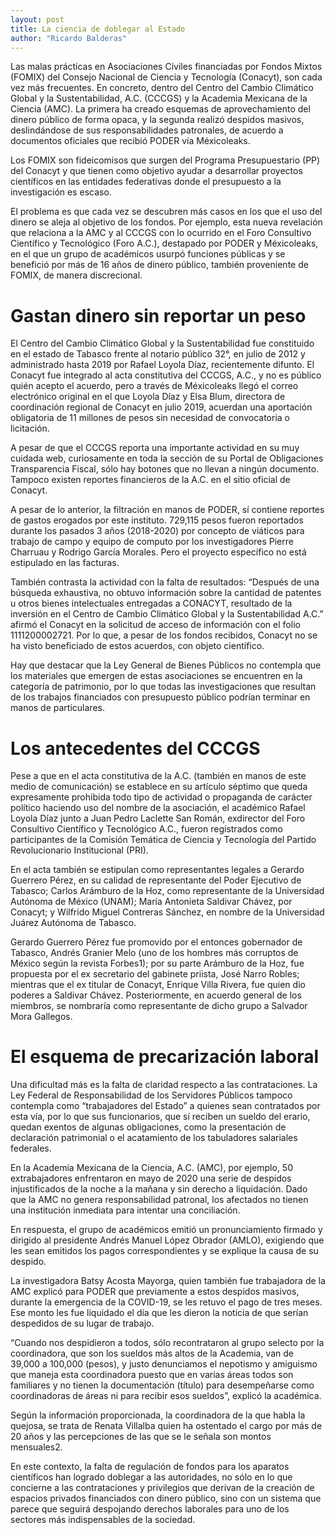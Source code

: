 ```yaml
---
layout: post
title: La ciencia de doblegar al Estado
author: "Ricardo Balderas"
---
```


Las malas prácticas en Asociaciones Civiles financiadas por Fondos Mixtos (FOMIX) del Consejo Nacional de Ciencia y Tecnología (Conacyt), son cada vez más frecuentes. En concreto, dentro del Centro del Cambio Climático Global y la Sustentabilidad, A.C. (CCCGS) y la Academia Mexicana de la Ciencia (AMC). La primera ha creado esquemas de aprovechamiento del dinero público de forma opaca, y la segunda realizó despidos masivos, deslindándose de sus responsabilidades patronales, de acuerdo a documentos oficiales que recibió PODER vía Méxicoleaks.

Los FOMIX son fideicomisos que surgen del Programa Presupuestario (PP) del Conacyt y que tienen como objetivo ayudar a desarrollar proyectos científicos en las entidades federativas donde el presupuesto a la investigación es escaso. 

El problema es que cada vez se descubren más casos en los que el uso del dinero se aleja al objetivo de los fondos. Por ejemplo, esta nueva revelación que relaciona a la AMC y al CCCGS con lo ocurrido en el Foro Consultivo Científico y Tecnológico (Foro A.C.), destapado por PODER y Méxicoleaks, en el que un grupo de académicos usurpó funciones públicas y se benefició por más de 16 años de dinero público, también proveniente de FOMIX, de manera discrecional.

# Gastan dinero sin reportar un peso

El Centro del Cambio Climático Global y la Sustentabilidad fue constituido en el estado de Tabasco frente al notario público 32°, en julio de 2012 y administrado hasta 2019 por Rafael Loyola Díaz, recientemente difunto. El Conacyt fue integrado al acta constitutiva del CCCGS, A.C., y no es público quién acepto el acuerdo, pero a través de Méxicoleaks llegó el correo electrónico original en el que Loyola Díaz y Elsa Blum, directora de coordinación regional de Conacyt en julio 2019, acuerdan una aportación obligatoria de 11 millones de pesos sin necesidad de convocatoria o licitación.

A pesar de que el CCCGS reporta una importante actividad en su muy cuidada web, curiosamente en toda la sección de su Portal de Obligaciones Transparencia Fiscal, sólo hay botones que no llevan a ningún documento. Tampoco existen reportes financieros de la A.C. en el sitio oficial de Conacyt.

A pesar de lo anterior, la filtración en manos de PODER, sí contiene reportes de gastos erogados por este instituto. 729,115 pesos fueron reportados durante los pasados 3 años (2018-2020) por concepto de viáticos para trabajo de campo y equipo de computo por los investigadores Pierre Charruau y Rodrigo García Morales. Pero el proyecto específico no está estipulado en las facturas. 

También contrasta la actividad con la falta de resultados: “Después de una búsqueda exhaustiva, no obtuvo información sobre la cantidad de patentes u otros bienes intelectuales entregadas a CONACYT, resultado de la inversión en el Centro de Cambio Climático Global y la Sustentabilidad A.C.” afirmó el Conacyt en la solicitud de acceso de información con el folio 1111200002721. Por lo que, a pesar de los fondos recibidos, Conacyt no se ha visto beneficiado de estos acuerdos, con objeto científico. 

Hay que destacar que la Ley General de Bienes Públicos no contempla que los materiales que emergen de estas asociaciones se encuentren en la categoría de patrimonio, por lo que todas las investigaciones que resultan de los trabajos financiados con presupuesto público podrían terminar en manos de particulares. 

# Los antecedentes del CCCGS

Pese a que en el acta constitutiva de la A.C. (también en manos de este medio de comunicación) se establece en su artículo séptimo que queda expresamente prohibida todo tipo de actividad o propaganda de carácter político haciendo uso del nombre de la asociación, el académico Rafael Loyola Díaz junto a Juan Pedro Laclette San Román, exdirector del Foro Consultivo Científico y Tecnológico A.C., fueron registrados como participantes de la Comisión Temática de Ciencia y Tecnología del Partido Revolucionario Institucional (PRI).

En el acta también se estipulan como representantes legales a Gerardo Guerrero Pérez, en su calidad de representante del Poder Ejecutivo de Tabasco; Carlos Arámburo de la Hoz, como representante de la Universidad Autónoma de México (UNAM); María Antonieta Saldivar Chávez, por Conacyt; y Wilfrido Miguel Contreras Sánchez, en nombre de la Universidad Juárez Autónoma de Tabasco.

Gerardo Guerrero Pérez fue promovido por el entonces gobernador de Tabasco, Andrés Granier Melo (uno de los hombres más corruptos de México según la revista Forbes1); por su parte Arámburo de la Hoz, fue propuesta por el ex secretario del gabinete priista, José Narro Robles; mientras que el ex titular de Conacyt, Enrique Villa Rivera, fue quien dio poderes a Saldivar Chávez. Posteriormente, en acuerdo general de los miembros, se nombraría como representante de dicho grupo a Salvador Mora Gallegos.

# El esquema de precarización laboral

Una dificultad más es la falta de claridad respecto a las contrataciones. La Ley Federal de Responsabilidad de los Servidores Públicos tampoco contempla como “trabajadores del Estado” a quienes sean contratados por esta vía, por lo que sus funcionarios, que sí reciben un sueldo del erario, quedan exentos de algunas obligaciones, como la presentación de declaración patrimonial o el acatamiento de los tabuladores salariales federales.

En la Academia Mexicana de la Ciencia, A.C. (AMC), por ejemplo, 50 extrabajadores enfrentaron en mayo de 2020 una serie de despidos injustificados de la noche a la mañana y sin derecho a liquidación. Dado que la AMC no genera responsabilidad patronal, los afectados no tienen una institución inmediata para  intentar una conciliación. 

En respuesta, el grupo de académicos emitió un pronunciamiento firmado y dirigido al presidente Andrés Manuel López Obrador (AMLO), exigiendo que les sean emitidos los pagos correspondientes y se explique la causa de su despido.

La investigadora Batsy Acosta Mayorga, quien también fue trabajadora de la AMC explicó para PODER que previamente a estos despidos masivos, durante la emergencia de la COVID-19, se les retuvo el pago de tres meses. Ese monto les fue liquidado el día que les dieron la noticia de que serían despedidos de su lugar de trabajo.


“Cuando nos despidieron a todos, sólo recontrataron al grupo selecto por la coordinadora, que son los sueldos más altos de la Academia, van de 39,000 a 100,000 (pesos), y justo denunciamos el nepotismo y amiguismo que maneja esta coordinadora puesto que en varias áreas todos son familiares y no tienen la documentación (título) para desempeñarse como coordinadoras de áreas ni para recibir esos sueldos”, explicó la académica. 

Según la información proporcionada, la coordinadora de la que habla la quejosa, se trata de Renata Villalba quien ha ostentado el cargo por más de 20 años y las percepciones de las que se le señala son montos mensuales2. 

En este contexto, la falta de regulación de fondos para los aparatos científicos han logrado doblegar a las autoridades, no sólo en lo que concierne a las contrataciones y privilegios que derivan de la creación de espacios privados financiados con dinero público, sino con un sistema que parece que seguirá despojando derechos laborales para uno de los sectores más indispensables de la sociedad.

